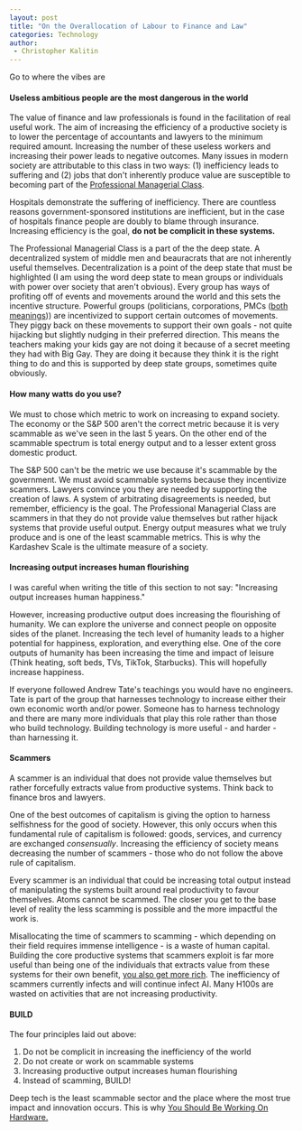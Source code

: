 ```yaml
---
layout: post
title: "On the Overallocation of Labour to Finance and Law"
categories: Technology
author:
 - Christopher Kalitin
---
```


Go to where the vibes are

#### <b>Useless ambitious people are the most dangerous in the world</b>

The value of finance and law professionals is found in the facilitation of real useful work. The aim of increasing the efficiency of a productive society is to lower the percentage of accountants and lawyers to the minimum required amount. Increasing the number of these useless workers and increasing their power leads to negative outcomes. Many issues in modern society are attributable to this class in two ways: (1) inefficiency leads to suffering and (2) jobs that don't inherently produce value are susceptible to becoming part of the <a href= "{{site.url}}/assets/images/overallocation-of-labour/Geohot-PMC.png">Professional Managerial Class</a>.

Hospitals demonstrate the suffering of inefficiency. There are countless reasons government-sponsored institutions are inefficient, but in the case of hospitals finance people are doubly to blame through insurance. Increasing efficiency is the goal, <b>do not be complicit in these systems.</b>

The Professional Managerial Class is a part of the the deep state. A decentralized system of middle men and beauracrats that are not inherently useful themselves. Decentralization is a point of the deep state that must be highlighted (I am using the word deep state to mean groups or individuals with power over society that aren't obvious). Every group has ways of profiting off of events and movements around the world and this sets the incentive structure. Powerful groups (politicians, corporations, PMCs (<a href="https://ckalitin.github.io/assets/images/overallocation-of-labour/Geohot-PMC.png">both</a> <a href="https://en.wikipedia.org/wiki/Private_military_company">meanings</a>)) are incentivized to support certain outcomes of movements. They piggy back on these movements to support their own goals - not quite hijacking but slightly nudging in their preferred direction. This means the teachers making your kids gay are not doing it because of a secret meeting they had with Big Gay. They are doing it because they think it is the right thing to do and this is supported by deep state groups, sometimes quite obviously. 

#### <b>How many watts do you use?</b>

We must to chose which metric to work on increasing to expand society. The economy or the S&P 500 aren't the correct metric because it is very scammable as we've seen in the last 5 years. On the other end of the scammable spectrum is total energy output and to a lesser extent gross domestic product.

The S&P 500 can't be the metric we use because it's scammable by the government. We must avoid scammable systems because they incentivize scammers. Lawyers convince you they are needed by supporting the creation of laws.  A system of arbitrating disagreements is needed, but remember, efficiency is the goal. The Professional Managerial Class are scammers in that they do not provide value themselves but rather hijack systems that provide useful output. Energy output measures what we truly produce and is one of the least scammable metrics. This is why the Kardashev Scale is the ultimate measure of a society.

#### <b>Increasing output increases human flourishing</b>

I was careful when writing the title of this section to not say: "Increasing output increases human happiness." 

However, increasing productive output does increasing the flourishing of humanity. We can explore the universe and connect people on opposite sides of the planet. Increasing the tech level of humanity leads to a higher potential for happiness, exploration, and everything else. One of the core outputs of humanity has been increasing the time and impact of leisure (Think heating, soft beds, TVs, TikTok, Starbucks). This will hopefully increase happiness.

If everyone followed Andrew Tate's teachings you would have no engineers. Tate is part of the group that harnesses technology to increase either their own economic worth and/or power. Someone has to harness technology and there are many more individuals that play this role rather than those who build technology. Building technology is more useful - and harder - than harnessing it.

#### <b>Scammers</b>

A scammer is an individual that does not provide value themselves but rather forcefully extracts value from productive systems. Think back to finance bros and lawyers.

One of the best outcomes of capitalism is giving the option to harness selfishness for the good of society. However, this only occurs when this fundamental rule of capitalism is followed: goods, services, and currency are exchanged <i>consensually</i>. Increasing the efficiency of society means decreasing the number of scammers - those who do not follow the above rule of capitalism.

Every scammer is an individual that could be increasing total output instead of manipulating the systems built around real productivity to favour themselves. Atoms cannot be scammed. The closer you get to the base level of reality the less scamming is possible and the more impactful the work is.

Misallocating the time of scammers to scamming - which depending on their field requires immense intelligence - is a waste of human capital. Building the core productive systems that scammers exploit is far more useful than being one of the individuals that extracts value from these systems for their own benefit, <a href="https://www.forbes.com/real-time-billionaires/#485dd98e3d78">you also get more rich</a>. The inefficiency of scammers currently infects and will continue infect AI. Many H100s are wasted on activities that are not increasing productivity.

#### <b>BUILD</b>

The four principles laid out above:
1. Do not be complicit in increasing the inefficiency of the world
2. Do not create or work on scammable systems
3. Increasing productive output increases human flourishing
4. Instead of scamming, BUILD!

Deep tech is the least scammable sector and the place where the most true impact and innovation occurs. This is why <a href="https://caseyhandmer.wordpress.com/2023/08/25/you-should-be-working-on-hardware/">You Should Be Working On Hardware.</a>